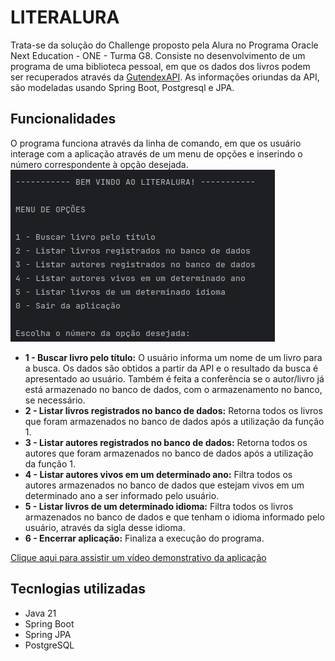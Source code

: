 # LITERALURA
Trata-se da solução do Challenge proposto pela Alura no Programa Oracle Next Education - ONE - Turma G8.
Consiste no desenvolvimento de um programa de uma biblioteca pessoal, em que os dados dos livros podem ser recuperados através da [GutendexAPI](https://gutendex.com/).
As informações oriundas da API, são modeladas usando Spring Boot, Postgresql e JPA.

## Funcionalidades
O programa funciona através da linha de comando, em que os usuário interage com a aplicação através de um menu de opções e inserindo o número correspondente à opção desejada.
![Print menu de opções Literalura](media/MenuLiteralura.png)
* **1 - Buscar livro pelo título:** O usuário informa um nome de um livro para a busca. Os dados são obtidos a partir da API e o resultado da busca é apresentado ao usuário. Também é feita a conferência se o autor/livro já está armazenado no banco de dados, com o armazenamento no banco, se necessário.
* **2 - Listar livros registrados no banco de dados:**  Retorna todos os livros que foram armazenados no banco de dados após a utilização da função 1. 
* **3 - Listar autores registrados no banco de dados:**  Retorna todos os autores que foram armazenados no banco de dados após a utilização da função 1.
* **4 - Listar autores vivos em um determinado ano:**  Filtra todos os autores armazenados no banco de dados que estejam vivos em um determinado ano a ser informado pelo usuário.
* **5 - Listar livros de um determinado idioma:** Filtra todos os livros armazenados no banco de dados e que tenham o idioma informado pelo usuário, através da sigla desse idioma.
* **6 - Encerrar aplicação:** Finaliza a execução do programa.

[Clique aqui para assistir um vídeo demonstrativo da aplicação](media/Literalura.mkv)

## Tecnlogias utilizadas
* Java 21
* Spring Boot
* Spring JPA
* PostgreSQL



